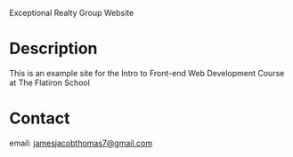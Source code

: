Exceptional Realty Group Website

# Description

This is an example site for the Intro to Front-end Web Development Course at The Flatiron School

# Contact

email: jamesjacobthomas7@gmail.com
